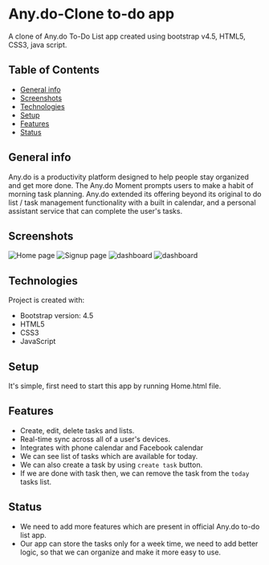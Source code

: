 # Any.do-Clone to-do app
A clone of Any.do To-Do List app created using bootstrap v4.5, HTML5, CSS3, java script.

## Table of Contents
* [General info](#general-info)
* [Screenshots](#screenshots)
* [Technologies](#technologies)
* [Setup](#setup)
* [Features](#features)
* [Status](#status)


## General info
Any.do is a productivity platform designed to help people stay organized and get more done. The Any.do Moment prompts users to make a habit of morning task planning. Any.do extended its offering beyond its original to do list / task management functionality with a built in calendar, and a personal assistant service that can complete the user's tasks.

## Screenshots
![Home page](https://github.com/pranaykumar999/Any.do-Clone/blob/main/screenshots/home_page.png)
![Signup page](https://github.com/pranaykumar999/Any.do-Clone/blob/main/screenshots/Signup_page.png)
![dashboard](https://github.com/pranaykumar999/Any.do-Clone/blob/main/screenshots/Dashboard_page.png)
![dashboard](https://github.com/pranaykumar999/Any.do-Clone/blob/main/screenshots/Dashboard_addtask.png)


## Technologies
Project is created with:
* Bootstrap version: 4.5
* HTML5
* CSS3
* JavaScript

## Setup
It's simple, first need to start this app by running Home.html file.

## Features
* Create, edit, delete tasks and lists.
* Real-time sync across all of a user's devices.
* Integrates with phone calendar and Facebook calendar
* We can see list of tasks which are available for today.
* We can also create a task by using `create task` button.
* If we are done with task then, we can remove the task from the `today` tasks list.

## Status
* We need to add more features which are present in official Any.do to-do list app.
* Our app can store the tasks only for a week time, we need to add better logic, so that we can organize and make it more easy to use.

